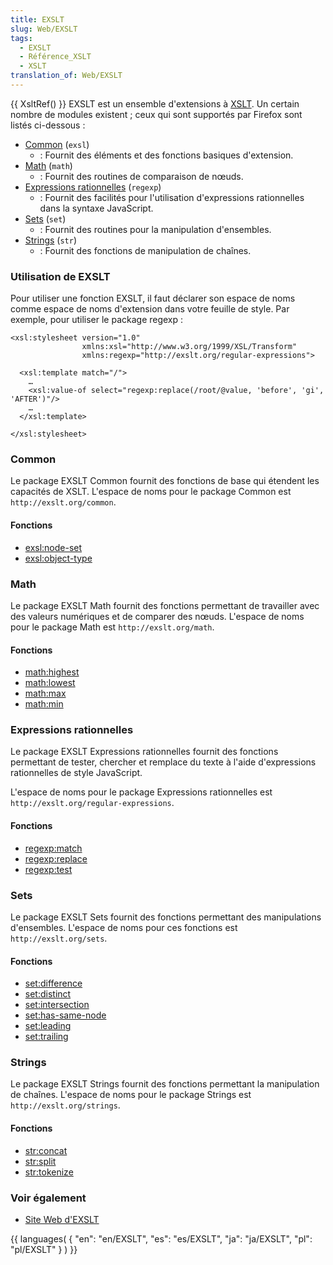 ```yaml
---
title: EXSLT
slug: Web/EXSLT
tags:
  - EXSLT
  - Référence_XSLT
  - XSLT
translation_of: Web/EXSLT
---
```

{{ XsltRef() }}
EXSLT est un ensemble d'extensions à [XSLT](fr/XSLT). Un certain nombre de modules existent&nbsp;; ceux qui sont supportés par Firefox sont listés ci-dessous&nbsp;:

- [Common](#Common) (`exsl`)
  - : Fournit des éléments et des fonctions basiques d'extension.
- [Math](#Math) (`math`)
  - : Fournit des routines de comparaison de nœuds.
- [Expressions rationnelles](#Expressions_rationnelles) (`regexp`)
  - : Fournit des facilités pour l'utilisation d'expressions rationnelles dans la syntaxe JavaScript.
- [Sets](#Sets) (`set`)
  - : Fournit des routines pour la manipulation d'ensembles.
- [Strings](#Strings) (`str`)
  - : Fournit des fonctions de manipulation de chaînes.

### Utilisation de EXSLT

Pour utiliser une fonction EXSLT, il faut déclarer son espace de noms comme espace de noms d'extension dans votre feuille de style. Par exemple, pour utiliser le package regexp&nbsp;:

    <xsl:stylesheet version="1.0"
                    xmlns:xsl="http://www.w3.org/1999/XSL/Transform"
                    xmlns:regexp="http://exslt.org/regular-expressions">

      <xsl:template match="/">
        …
        <xsl:value-of select="regexp:replace(/root/@value, 'before', 'gi', 'AFTER')"/>
        …
      </xsl:template>

    </xsl:stylesheet>

### Common

Le package EXSLT Common fournit des fonctions de base qui étendent les capacités de XSLT. L'espace de noms pour le package Common est `http://exslt.org/common`.

#### Fonctions

- [exsl:node-set](fr/EXSLT/exsl/node-set)
- [exsl:object-type](fr/EXSLT/exsl/object-type)

### Math

Le package EXSLT Math fournit des fonctions permettant de travailler avec des valeurs numériques et de comparer des nœuds. L'espace de noms pour le package Math est `http://exslt.org/math`.

#### Fonctions

- [math:highest](fr/EXSLT/math/highest)
- [math:lowest](fr/EXSLT/math/lowest)
- [math:max](fr/EXSLT/math/max)
- [math:min](fr/EXSLT/math/min)

### Expressions rationnelles

Le package EXSLT Expressions rationnelles fournit des fonctions permettant de tester, chercher et remplace du texte à l'aide d'expressions rationnelles de style JavaScript.

L'espace de noms pour le package Expressions rationnelles est `http://exslt.org/regular-expressions`.

#### Fonctions

- [regexp:match](fr/EXSLT/regexp/match)
- [regexp:replace](fr/EXSLT/regexp/replace)
- [regexp:test](fr/EXSLT/regexp/test)

### Sets

Le package EXSLT Sets fournit des fonctions permettant des manipulations d'ensembles. L'espace de noms pour ces fonctions est `http://exslt.org/sets`.

#### Fonctions

- [set:difference](fr/EXSLT/set/difference)
- [set:distinct](fr/EXSLT/set/distinct)
- [set:intersection](fr/EXSLT/set/intersection)
- [set:has-same-node](fr/EXSLT/set/has-same-node)
- [set:leading](fr/EXSLT/set/leading)
- [set:trailing](fr/EXSLT/set/trailing)

### Strings

Le package EXSLT Strings fournit des fonctions permettant la manipulation de chaînes. L'espace de noms pour le package Strings est `http://exslt.org/strings`.

#### Fonctions

- [str:concat](fr/EXSLT/str/concat)
- [str:split](fr/EXSLT/str/split)
- [str:tokenize](fr/EXSLT/str/tokenize)

### Voir également

- [Site Web d'EXSLT](http://www.exslt.org/)

{{ languages( { "en": "en/EXSLT", "es": "es/EXSLT", "ja": "ja/EXSLT", "pl": "pl/EXSLT" } ) }}
